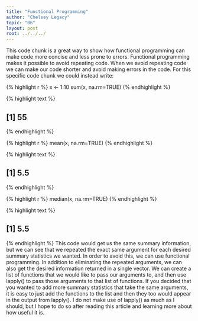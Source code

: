 ```yaml
---
title: "Functional Programming"
author: "Chelsey Legacy"
topic: "06"
layout: post
root: ../../../
---
```


This code chunk is a great way to show how functional programming can make code more concise and less prone to errors.  Functional programming makes it possible to avoid repeating code. When we avoid repeating code we can make our code shorter and avoid making errors in the code.  For this specific code chunk we could instead write:


{% highlight r %}
x <- 1:10
sum(x, na.rm=TRUE)
{% endhighlight %}



{% highlight text %}
## [1] 55
{% endhighlight %}



{% highlight r %}
mean(x, na.rm=TRUE)
{% endhighlight %}



{% highlight text %}
## [1] 5.5
{% endhighlight %}



{% highlight r %}
median(x, na.rm=TRUE)
{% endhighlight %}



{% highlight text %}
## [1] 5.5
{% endhighlight %}
This code would get us the same summary information, but we can see that we repeated the exact same argument for each desired summary statistics we wanted. In order to avoid this, we can use functional programming. In addition to eliminating the repeated arguments, we can also get the desired information returned in a single vector. We can create a list of functions that we would like to pass our arguments to, and then use lapply() to pass those arguments to that list of functions. If you decided that you wanted to add more summary statistics that take the same arguments, it is easy to just add the functions to the list and then they too would appear in the output from lapply(). I do not make use of lapply() as much as I should, but I hope to do so after reading this article and learning more about how useful it is.
